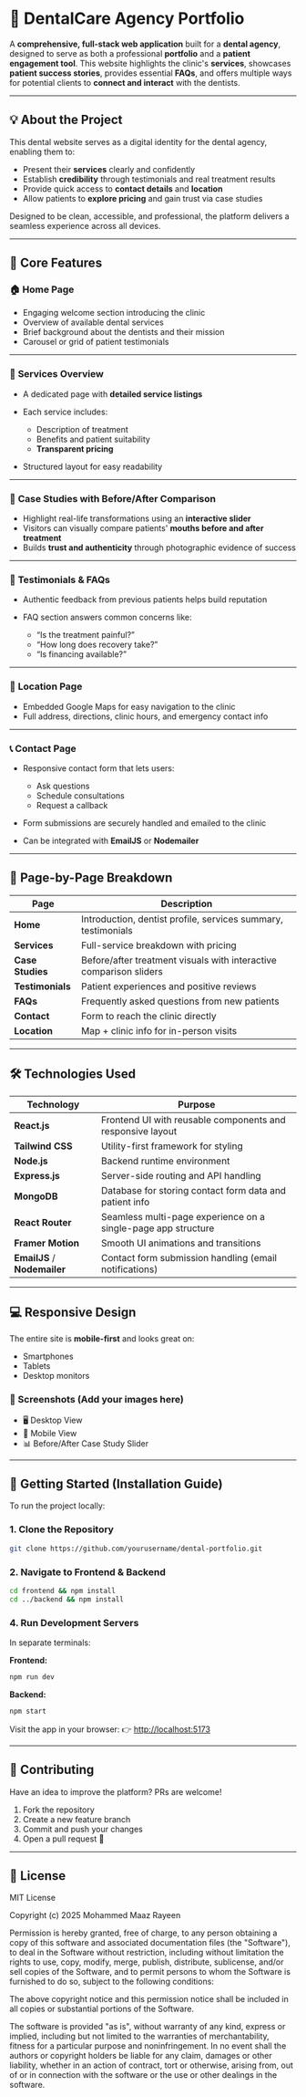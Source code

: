# 🦷 DentalCare Agency Portfolio

A **comprehensive, full-stack web application** built for a **dental agency**, designed to serve as both a professional **portfolio** and a **patient engagement tool**. This website highlights the clinic's **services**, showcases **patient success stories**, provides essential **FAQs**, and offers multiple ways for potential clients to **connect and interact** with the dentists.

---

## 💡 About the Project

This dental website serves as a digital identity for the dental agency, enabling them to:

* Present their **services** clearly and confidently
* Establish **credibility** through testimonials and real treatment results
* Provide quick access to **contact details** and **location**
* Allow patients to **explore pricing** and gain trust via case studies

Designed to be clean, accessible, and professional, the platform delivers a seamless experience across all devices.

---

## 🌟 Core Features

### 🏠 **Home Page**

* Engaging welcome section introducing the clinic
* Overview of available dental services
* Brief background about the dentists and their mission
* Carousel or grid of patient testimonials

---

### 💼 **Services Overview**

* A dedicated page with **detailed service listings**
* Each service includes:

  * Description of treatment
  * Benefits and patient suitability
  * **Transparent pricing**
* Structured layout for easy readability

---

### 🧪 **Case Studies with Before/After Comparison**

* Highlight real-life transformations using an **interactive slider**
* Visitors can visually compare patients' **mouths before and after treatment**
* Builds **trust and authenticity** through photographic evidence of success

---

### 💬 **Testimonials & FAQs**

* Authentic feedback from previous patients helps build reputation
* FAQ section answers common concerns like:

  * “Is the treatment painful?”
  * “How long does recovery take?”
  * “Is financing available?”

---

### 📍 **Location Page**

* Embedded Google Maps for easy navigation to the clinic
* Full address, directions, clinic hours, and emergency contact info

---

### 📞 **Contact Page**

* Responsive contact form that lets users:

  * Ask questions
  * Schedule consultations
  * Request a callback
* Form submissions are securely handled and emailed to the clinic
* Can be integrated with **EmailJS** or **Nodemailer**

---

## 📄 Page-by-Page Breakdown

| Page             | Description                                                        |
| ---------------- | ------------------------------------------------------------------ |
| **Home**         | Introduction, dentist profile, services summary, testimonials      |
| **Services**     | Full-service breakdown with pricing                                |
| **Case Studies** | Before/after treatment visuals with interactive comparison sliders |
| **Testimonials** | Patient experiences and positive reviews                           |
| **FAQs**         | Frequently asked questions from new patients                       |
| **Contact**      | Form to reach the clinic directly                                  |
| **Location**     | Map + clinic info for in-person visits                             |

---

## 🛠 Technologies Used

| Technology                   | Purpose                                                       |
| ---------------------------- | ------------------------------------------------------------- |
| **React.js**                 | Frontend UI with reusable components and responsive layout    |
| **Tailwind CSS**             | Utility-first framework for styling                           |
| **Node.js**                  | Backend runtime environment                                   |
| **Express.js**               | Server-side routing and API handling                          |
| **MongoDB**                  | Database for storing contact form data and patient info       |
| **React Router**             | Seamless multi-page experience on a single-page app structure |
| **Framer Motion**            | Smooth UI animations and transitions                          |
| **EmailJS** / **Nodemailer** | Contact form submission handling (email notifications)        |

---

## 💻 Responsive Design

The entire site is **mobile-first** and looks great on:

* Smartphones
* Tablets
* Desktop monitors

### 📸 Screenshots (Add your images here)

* 🖥 Desktop View
* 📱 Mobile View
* 📊 Before/After Case Study Slider

---

## 🚀 Getting Started (Installation Guide)

To run the project locally:

### 1. Clone the Repository

```bash
git clone https://github.com/yourusername/dental-portfolio.git
```

### 2. Navigate to Frontend & Backend

```bash
cd frontend && npm install
cd ../backend && npm install
```



### 4. Run Development Servers

In separate terminals:

**Frontend:**

```bash
npm run dev
```

**Backend:**

```bash
npm start
```

Visit the app in your browser:
👉 [http://localhost:5173](http://localhost:5173)

---

## 🤝 Contributing

Have an idea to improve the platform? PRs are welcome!

1. Fork the repository
2. Create a new feature branch
3. Commit and push your changes
4. Open a pull request 🎉

---

## 📄 License

MIT License

Copyright (c) 2025 Mohammed Maaz Rayeen

Permission is hereby granted, free of charge, to any person obtaining a copy of this software and associated documentation files (the "Software"), to deal in the Software without restriction, including without limitation the rights to use, copy, modify, merge, publish, distribute, sublicense, and/or sell copies of the Software, and to permit persons to whom the Software is furnished to do so, subject to the following conditions:

The above copyright notice and this permission notice shall be included in all copies or substantial portions of the Software.

The software is provided "as is", without warranty of any kind, express or implied, including but not limited to the warranties of merchantability, fitness for a particular purpose and noninfringement. In no event shall the authors or copyright holders be liable for any claim, damages or other liability, whether in an action of contract, tort or otherwise, arising from, out of or in connection with the software or the use or other dealings in the software.
